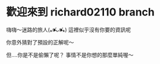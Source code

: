 #  歡迎來到 richard02110 branch

嗨嗨～迷路的旅人(⁎⁍̴̛ᴗ⁍̴̛⁎)
這裡似乎沒有你要的資訊呢

你意外猜對了預設的正解呢～

但....你是不是偷懶了呢？
事情不是你想的那麼單純喔～
